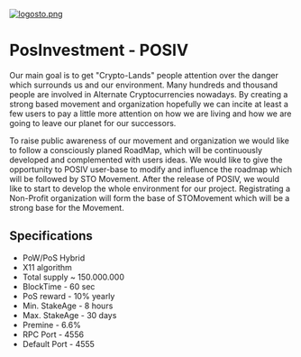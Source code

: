 [![logosto.png](https://s21.postimg.org/f289r4f5z/logosto.png)](https://postimg.org/image/9qtd6et37/)


PosInvestment - POSIV
==================

Our main goal is to get "Crypto-Lands" people attention over the danger which surrounds us and our environment.
Many hundreds and thousand people are involved in Alternate Cryptocurrencies nowadays. By creating a strong based movement and organization hopefully we can incite
at least a few users to pay a little more attention on how we are living and how we are going to leave our planet for our successors.

To raise public awareness of our movement and organization we would like to follow a consciously planed RoadMap, which will be continuously developed and complemented
with users ideas. We would like to give the opportunity to POSIV user-base to modify and influence the roadmap which will be followed by STO Movement.
After the release of POSIV, we would like to start to develop the whole environment for our project. Registrating a Non-Profit organization will form the base of STOMovement
which will be a strong base for the Movement. 

Specifications
--------------

- PoW/PoS Hybrid
- X11 algorithm
- Total supply ~ 150.000.000
- BlockTime - 60 sec
- PoS reward - 10% yearly
- Min. StakeAge - 8 hours
- Max. StakeAge - 30 days
- Premine - 6.6%
- RPC Port - 4556
- Default Port - 4555